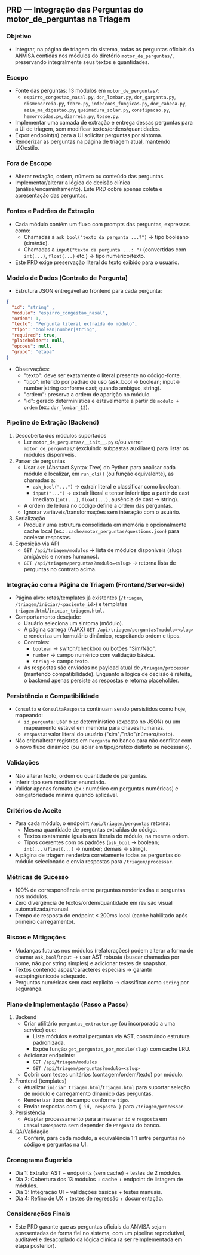 ## PRD — Integração das Perguntas do motor_de_perguntas na Triagem

### Objetivo
- Integrar, na página de triagem do sistema, todas as perguntas oficiais da ANVISA contidas nos módulos do diretório `motor_de_perguntas/`, preservando integralmente seus textos e quantidades.

### Escopo
- Fonte das perguntas: 13 módulos em `motor_de_perguntas/`:
  - `espirro_congestao_nasal.py`, `dor_lombar.py`, `dor_garganta.py`, `dismenorreia.py`, `febre.py`, `infeccoes_fungicas.py`, `dor_cabeca.py`, `azia_ma_digestao.py`, `queimadura_solar.py`, `constipacao.py`, `hemorroidas.py`, `diarreia.py`, `tosse.py`.
- Implementar uma camada de extração e entrega dessas perguntas para a UI de triagem, sem modificar textos/ordens/quantidades.
- Expor endpoint(s) para a UI solicitar perguntas por sintoma.
- Renderizar as perguntas na página de triagem atual, mantendo UX/estilo.

### Fora de Escopo
- Alterar redação, ordem, número ou conteúdo das perguntas.
- Implementar/alterar a lógica de decisão clínica (análise/encaminhamento). Este PRD cobre apenas coleta e apresentação das perguntas.

### Fontes e Padrões de Extração
- Cada módulo contém um fluxo com prompts das perguntas, expressos como:
  - Chamadas a `ask_bool("texto da pergunta ...?")` → tipo booleano (sim/não).
  - Chamadas a `input("texto da pergunta ...: ")` (convertidas com `int(...)`, `float(...)` etc.) → tipo numérico/texto.
- Este PRD exige preservação literal do texto exibido para o usuário.

### Modelo de Dados (Contrato de Pergunta)
- Estrutura JSON entregável ao frontend para cada pergunta:
```json
{
  "id": "string" ,
  "modulo": "espirro_congestao_nasal",
  "ordem": 1,
  "texto": "Pergunta literal extraída do módulo",
  "tipo": "boolean|number|string",
  "required": true,
  "placeholder": null,
  "opcoes": null,
  "grupo": "etapa"  
}
```
- Observações:
  - "texto": deve ser exatamente o literal presente no código-fonte.
  - "tipo": inferido por padrão de uso (ask_bool → boolean; input→ number|string conforme cast; quando ambíguo, string).
  - "ordem": preserva a ordem de aparição no módulo.
  - "id": gerado determinística e estavelmente a partir de `modulo + ordem` (ex.: `dor_lombar_12`).

### Pipeline de Extração (Backend)
1) Descoberta dos módulos suportados
   - Ler `motor_de_perguntas/__init__.py` e/ou varrer `motor_de_perguntas/` (excluindo subpastas auxiliares) para listar os módulos disponíveis.
2) Parser de perguntas
   - Usar `ast` (Abstract Syntax Tree) do Python para analisar cada módulo e localizar, em `run_cli()` (ou função equivalente), as chamadas a:
     - `ask_bool("...")` → extrair literal e classificar como boolean.
     - `input("...")` → extrair literal e tentar inferir tipo a partir do cast imediato (`int(...)`, `float(...)`, ausência de cast → string).
   - A ordem de leitura no código define a ordem das perguntas.
   - Ignorar variáveis/transformações sem interação com o usuário.
3) Serialização
   - Produzir uma estrutura consolidada em memória e opcionalmente cache local (ex.: `.cache/motor_perguntas/questions.json`) para acelerar respostas.
4) Exposição via API
   - `GET /api/triagem/modulos` → lista de módulos disponíveis (slugs amigáveis e nomes humanos).
   - `GET /api/triagem/perguntas?modulo=<slug>` → retorna lista de perguntas no contrato acima.

### Integração com a Página de Triagem (Frontend/Server-side)
- Página alvo: rotas/templates já existentes (`/triagem`, `/triagem/iniciar/<paciente_id>`) e templates `triagem.html`/`iniciar_triagem.html`.
- Comportamento desejado:
  - Usuário seleciona um sintoma (módulo).
  - A página carrega (AJAX) `GET /api/triagem/perguntas?modulo=<slug>` e renderiza um formulário dinâmico, respeitando ordem e tipos.
  - Controles:
    - `boolean` → switch/checkbox ou botões "Sim/Não".
    - `number` → campo numérico com validação básica.
    - `string` → campo texto.
  - As respostas são enviadas no payload atual de `/triagem/processar` (mantendo compatibilidade). Enquanto a lógica de decisão é refeita, o backend apenas persiste as respostas e retorna placeholder.

### Persistência e Compatibilidade
- `Consulta` e `ConsultaResposta` continuam sendo persistidos como hoje, mapeando:
  - `id_pergunta`: usar o `id` determinístico (exposto no JSON) ou um mapeamento estável em memória para chaves humanas.
  - `resposta`: valor literal do usuário ("sim"/"não"/número/texto).
- Não criar/alterar registros em `Pergunta` no banco para não conflitar com o novo fluxo dinâmico (ou isolar em tipo/préfixo distinto se necessário).

### Validações
- Não alterar texto, ordem ou quantidade de perguntas.
- Inferir tipo sem modificar enunciado.
- Validar apenas formato (ex.: numérico em perguntas numéricas) e obrigatoriedade mínima quando aplicável.

### Critérios de Aceite
- Para cada módulo, o endpoint `/api/triagem/perguntas` retorna:
  - Mesma quantidade de perguntas extraídas do código.
  - Textos exatamente iguais aos literais do módulo, na mesma ordem.
  - Tipos coerentes com os padrões (`ask_bool` → boolean; `int(...)`/`float(...)` → number; demais → string).
- A página de triagem renderiza corretamente todas as perguntas do módulo selecionado e envia respostas para `/triagem/processar`.

### Métricas de Sucesso
- 100% de correspondência entre perguntas renderizadas e perguntas nos módulos.
- Zero divergência de textos/ordem/quantidade em revisão visual automatizada/manual.
- Tempo de resposta do endpoint ≤ 200ms local (cache habilitado após primeiro carregamento).

### Riscos e Mitigações
- Mudanças futuras nos módulos (refatorações) podem alterar a forma de chamar `ask_bool`/`input` → usar AST robusta (buscar chamadas por nome, não por string simples) e adicionar testes de snapshot.
- Textos contendo aspas/caracteres especiais → garantir escaping/unicode adequado.
- Perguntas numéricas sem cast explícito → classificar como `string` por segurança.

### Plano de Implementação (Passo a Passo)
1) Backend
   - Criar utilitário `perguntas_extractor.py` (ou incorporado a uma service) que:
     - Lista módulos e extrai perguntas via AST, construindo estrutura padronizada.
     - Expõe função `get_perguntas_por_modulo(slug)` com cache LRU.
   - Adicionar endpoints:
     - `GET /api/triagem/modulos`
     - `GET /api/triagem/perguntas?modulo=<slug>`
   - Cobrir com testes unitários (contagem/ordem/texto) por módulo.
2) Frontend (templates)
   - Atualizar `iniciar_triagem.html`/`triagem.html` para suportar seleção de módulo e carregamento dinâmico das perguntas.
   - Renderizar tipos de campo conforme `tipo`.
   - Enviar respostas com `{ id, resposta }` para `/triagem/processar`.
3) Persistência
   - Adaptar processamento para armazenar `id` e `resposta` em `ConsultaResposta` sem depender de `Pergunta` do banco.
4) QA/Validação
   - Conferir, para cada módulo, a equivalência 1:1 entre perguntas no código e perguntas na UI.

### Cronograma Sugerido
- Dia 1: Extrator AST + endpoints (sem cache) + testes de 2 módulos.
- Dia 2: Cobertura dos 13 módulos + cache + endpoint de listagem de módulos.
- Dia 3: Integração UI + validações básicas + testes manuais.
- Dia 4: Refino de UX + testes de regressão + documentação.

### Considerações Finais
- Este PRD garante que as perguntas oficiais da ANVISA sejam apresentadas de forma fiel no sistema, com um pipeline reprodutível, auditável e desacoplado da lógica clínica (a ser reimplementada em etapa posterior).


